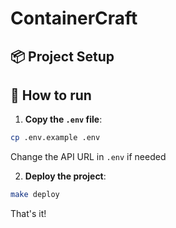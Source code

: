 # ContainerCraft

## 📦 Project Setup

## 🚀 How to run

1. **Copy the `.env` file**:

```bash
cp .env.example .env
```

Change the API URL in `.env` if needed

2. **Deploy the project**:

```bash
make deploy
```

That's it!